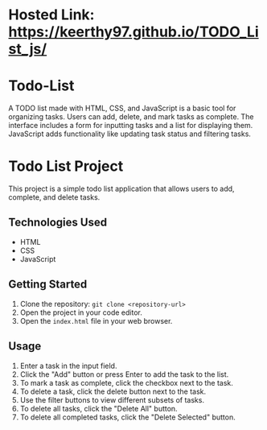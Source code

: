 # Hosted Link: https://keerthy97.github.io/TODO_List_js/
# Todo-List
A TODO list made with HTML, CSS, and JavaScript is a basic tool for organizing tasks. Users can add, delete, and mark tasks as complete. The interface includes a form for inputting tasks and a list for displaying them. JavaScript adds functionality like updating task status and filtering tasks.
# Todo List Project

This project is a simple todo list application that allows users to add, complete, and delete tasks.

## Technologies Used

- HTML
- CSS
- JavaScript

## Getting Started

1. Clone the repository: `git clone <repository-url>`
2. Open the project in your code editor.
3. Open the `index.html` file in your web browser.

## Usage

1. Enter a task in the input field.
2. Click the "Add" button or press Enter to add the task to the list.
3. To mark a task as complete, click the checkbox next to the task.
4. To delete a task, click the delete button next to the task.
5. Use the filter buttons to view different subsets of tasks.
6. To delete all tasks, click the "Delete All" button.
7. To delete all completed tasks, click the "Delete Selected" button.


